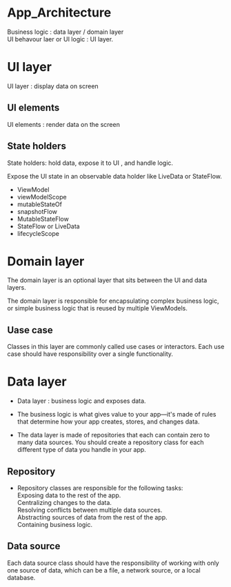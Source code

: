 # App_Architecture


Business logic : data layer  / domain layer  
UI behavour laer or UI logic : UI layer.  


# UI layer
UI layer : display data on screen


## UI elements
UI elements : render data on the screen

## State holders

State holders: hold data, expose it to UI , and handle logic.

Expose the UI state in an observable data holder like LiveData or StateFlow.

- ViewModel
- viewModelScope
- mutableStateOf
- snapshotFlow
- MutableStateFlow
- StateFlow or LiveData
- lifecycleScope

# Domain layer
The domain layer is an optional layer that sits between the UI and data layers.  

The domain layer is responsible for encapsulating complex business logic, or simple business logic that is reused by multiple ViewModels.

## Uase case
Classes in this layer are commonly called use cases or interactors. Each use case should have responsibility over a single functionality.



# Data layer

- Data layer : business logic and exposes data.

- The business logic is what gives value to your app—it's made of rules that determine how your app creates, stores, and changes data.

- The data layer is made of repositories that each can contain zero to many data sources. You should create a repository class for each different type of data you handle in your app.

## Repository

- Repository classes are responsible for the following tasks:  
Exposing data to the rest of the app.    
Centralizing changes to the data.    
Resolving conflicts between multiple data sources.    
Abstracting sources of data from the rest of the app.    
Containing business logic.    

## Data source

Each data source class should have the responsibility of working with only one source of data, which can be a file, a network source, or a local database. 

